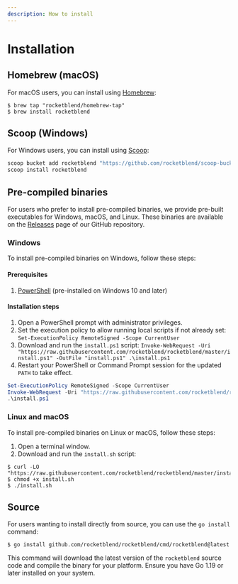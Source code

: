 ```yaml
---
description: How to install
---
```


# Installation

## Homebrew (macOS)

For macOS users, you can install using [Homebrew](https://brew.sh/):

```shell-session
$ brew tap "rocketblend/homebrew-tap"
$ brew install rocketblend
```

## Scoop (Windows)

For Windows users, you can install using [Scoop](https://scoop.sh/):

```powershell
scoop bucket add rocketblend "https://github.com/rocketblend/scoop-bucket"
scoop install rocketblend
```

## Pre-compiled binaries

For users who prefer to install pre-compiled binaries, we provide pre-built executables for Windows, macOS, and Linux. These binaries are available on the [Releases](https://github.com/rocketblend/rocketblend/releases) page of our GitHub repository.

### Windows

To install pre-compiled binaries on Windows, follow these steps:

#### Prerequisites

1. [PowerShell](https://docs.microsoft.com/en-us/powershell/scripting/install/installing-powershell) (pre-installed on Windows 10 and later)

#### Installation steps

1. Open a PowerShell prompt with administrator privileges.
2. Set the execution policy to allow running local scripts if not already set: `Set-ExecutionPolicy RemoteSigned -Scope CurrentUser`
3. Download and run the `install.ps1` script: `Invoke-WebRequest -Uri "https://raw.githubusercontent.com/rocketblend/rocketblend/master/install.ps1" -OutFile "install.ps1" .\install.ps1`
4. Restart your PowerShell or Command Prompt session for the updated `PATH` to take effect.

```powershell
Set-ExecutionPolicy RemoteSigned -Scope CurrentUser
Invoke-WebRequest -Uri "https://raw.githubusercontent.com/rocketblend/rocketblend/master/install.ps1" -OutFile "install.ps1"
.\install.ps1
```

### Linux and macOS

To install pre-compiled binaries on Linux or macOS, follow these steps:

1. Open a terminal window.
2. Download and run the `install.sh` script:

```shell-session
$ curl -LO "https://raw.githubusercontent.com/rocketblend/rocketblend/master/install.sh"
$ chmod +x install.sh
$ ./install.sh
```

## Source

For users wanting to install directly from source, you can use the `go install` command:

```shell-session
$ go install github.com/rocketblend/rocketblend/cmd/rocketblend@latest
```

This command will download the latest version of the `rocketblend` source code and compile the binary for your platform. Ensure you have Go 1.19 or later installed on your system.



